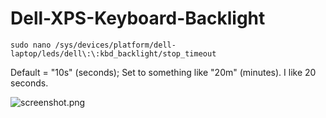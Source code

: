 # Dell-XPS-Keyboard-Backlight
```sudo nano /sys/devices/platform/dell-laptop/leds/dell\:\:kbd_backlight/stop_timeout```

Default = "10s" (seconds); Set to something like "20m" (minutes). I like 20 seconds.

![screenshot.png](screenshot.png)


